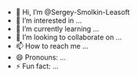- 👋 Hi, I’m @Sergey-Smolkin-Leasoft
- 👀 I’m interested in ...
- 🌱 I’m currently learning ...
- 💞️ I’m looking to collaborate on ...
- 📫 How to reach me ...
- 😄 Pronouns: ...
- ⚡ Fun fact: ...

<!---
Sergey-Smolkin-Leasoft/Sergey-Smolkin-Leasoft is a ✨ special ✨ repository because its `README.md` (this file) appears on your GitHub profile.
You can click the Preview link to take a look at your changes.
--->
